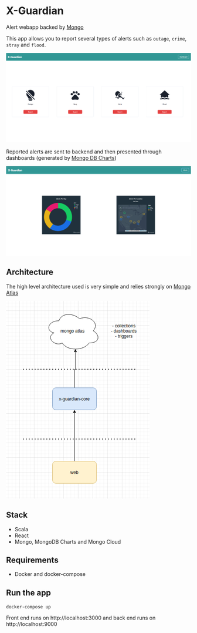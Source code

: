 # X-Guardian

Alert webapp backed by [Mongo](https://www.mongodb.com/cloud)

This app allows you to report several types of alerts such as `outage`, `crime`, `stray` and `flood`.

![Alt text](diagrams/alerts.png?raw=true "Alert Screen")

Reported alerts are sent to backend and then presented through dashboards (generated by [Mongo DB Charts](https://www.mongodb.com/products/charts))

![Alt text](diagrams/dashboards.png?raw=true "Dashboards Screen")

## Architecture

The high level architecture used is very simple and relies strongly on [Mongo Atlas](https://www.mongodb.com/atlas/database)

![Alt text](diagrams/architecture.png?raw=true "Architecture Screen")

## Stack

- Scala
- React
- Mongo, MongoDB Charts and Mongo Cloud

## Requirements

- Docker and docker-compose

## Run the app

```
docker-compose up
```

Front end runs on http://localhost:3000 and back end runs on http://localhost:9000